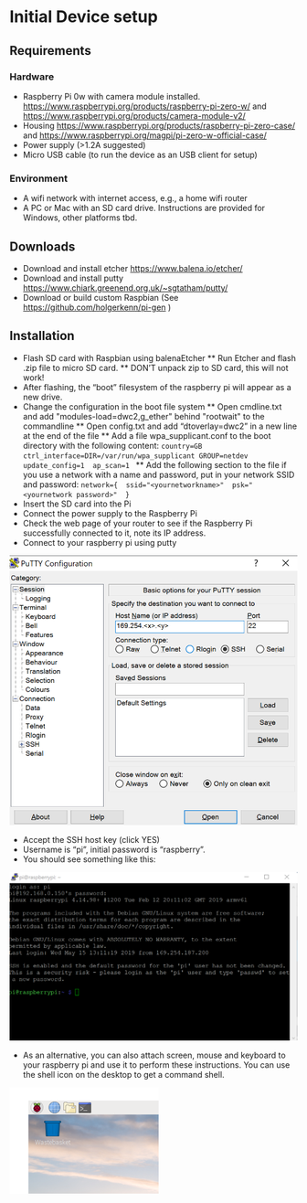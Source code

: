 # Initial Device setup

## Requirements

### Hardware

* Raspberry Pi 0w with camera module installed. https://www.raspberrypi.org/products/raspberry-pi-zero-w/ and https://www.raspberrypi.org/products/camera-module-v2/  
* Housing https://www.raspberrypi.org/products/raspberry-pi-zero-case/ and https://www.raspberrypi.org/magpi/pi-zero-w-official-case/  
* Power supply (>1.2A suggested)
* Micro USB cable (to run the device as an USB client for setup)

### Environment

* A wifi network with internet access, e.g., a home wifi router 
* A PC or Mac with an SD card drive. Instructions are provided for Windows, other platforms tbd. 

## Downloads

* Download and install etcher https://www.balena.io/etcher/ 
* Download and install putty https://www.chiark.greenend.org.uk/~sgtatham/putty/  
* Download or build custom Raspbian (See https://github.com/holgerkenn/pi-gen )

## Installation

* Flash SD card with Raspbian using balenaEtcher 
** Run Etcher and flash .zip file to micro SD card. 
** DON’T unpack zip to SD card, this will not work!
* After flashing, the “boot” filesystem of the raspberry pi will appear as a new drive. 
* Change the configuration in the boot file system
** Open cmdline.txt and add "modules-load=dwc2,g_ether" behind "rootwait" to the commandline
** Open config.txt and add “dtoverlay=dwc2” in a new line at the end of the file 
** Add a file wpa_supplicant.conf to the boot directory with the following content: 
`
country=GB 
ctrl_interface=DIR=/var/run/wpa_supplicant GROUP=netdev 
update_config=1 
ap_scan=1 
`
** Add the following section to the file if you use a network with a name and password, put in your network SSID and password: 
`
network={ 
ssid="<yournetworkname>" 
psk="<yournetwork password>" 
} 
`
* Insert the SD card into the Pi 
* Connect the power supply to the Raspberry Pi 
* Check the web page of your router to see if the Raspberry Pi successfully connected to it, note its IP address.
* Connect to your raspberry pi using putty 

![Putty Configuration Dialog](putty-config.png)

* Accept the SSH host key (click YES) 
* Username is “pi”, initial password is “raspberry”.  
* You should see something like this: 

![Putty Terminal Window](putty-terminal.png)

* As an alternative, you can also attach screen, mouse and keyboard to your raspberry pi and use it to perform these instructions. You can use the shell icon on the desktop to get a command shell.

![Command Shell on Raspbian Desktop](desktop-command-window.png)

